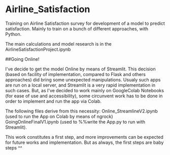 # Airline_Satisfaction

Training on Airline Satisfaction survey for development of a model to predict satisfaction.
Mainly to train on a bunch of different approaches, with Python.


The main calculations and model research is in the AirlineSatisfactionProject.ipynb

##Going Online!

I've decide to get the model Online by means of Streamlit.
This decision (based on facility of implementation, compared to Flask and others approaches) did bring some unexpected manipulations. Usualy such apps are run on a local server, and Streamlit is a very rapid implementation in such cases. But, as I've decided to work mainly on GoogleColab Notebooks (for ease of use and accessibility), some circunvent work has to be done in order to implement and run the app via Colab.

The following files derive from this necessity:
Online_StreamlineV2.ipynb (used to run the App on Colab by means of ngrock)
GoingOnlineFinalV1.ipynb (used to %%write the App.py to run with Streamlit).

This work constitutes a first step, and more improvements can be expected for future works and implementation. But as always, the first steps are baby steps ^^
